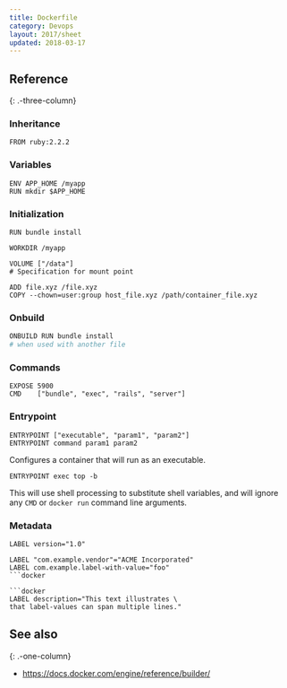 ```yaml
---
title: Dockerfile
category: Devops
layout: 2017/sheet
updated: 2018-03-17
---
```


## Reference
{: .-three-column}

### Inheritance

```
FROM ruby:2.2.2
```

### Variables

```
ENV APP_HOME /myapp
RUN mkdir $APP_HOME
```

### Initialization

```
RUN bundle install
```

```
WORKDIR /myapp
```

```
VOLUME ["/data"]
# Specification for mount point
```

```docker
ADD file.xyz /file.xyz
COPY --chown=user:group host_file.xyz /path/container_file.xyz
```

### Onbuild

```bash
ONBUILD RUN bundle install
# when used with another file
```

### Commands

```docker
EXPOSE 5900
CMD    ["bundle", "exec", "rails", "server"]
```

### Entrypoint

```docker
ENTRYPOINT ["executable", "param1", "param2"]
ENTRYPOINT command param1 param2
```

Configures a container that will run as an executable.

```docker
ENTRYPOINT exec top -b
```

This will use shell processing to substitute shell variables, and will ignore any `CMD` or `docker run` command line arguments.

### Metadata

```docker
LABEL version="1.0"
```

```docker
LABEL "com.example.vendor"="ACME Incorporated"
LABEL com.example.label-with-value="foo"
```docker

```docker
LABEL description="This text illustrates \
that label-values can span multiple lines."
```

## See also
{: .-one-column}

- <https://docs.docker.com/engine/reference/builder/>

